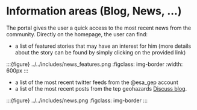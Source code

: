 # Information areas (Blog, News, ...)

The portal gives the user a quick access to the most recent news from the community.
Directly on the homepage, the user can find:

- a list of featured stories that may have an interest for him (more details about the story can be found by simply clicking on the provided link)

:::{figure} ../../includes/news_features.png
:figclass: img-border
:width: 600px
:::

- a list of the most recent twitter feeds from the @esa_gep account
- a list of the most recent posts from the tep geohazards [Discuss blog](http://discuss.terradue.com/c/gep-blog).

:::{figure} ../../includes/news.png
:figclass: img-border
:::
